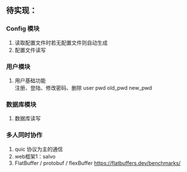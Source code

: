 ## 待实现：
### Config 模块
1. 读取配置文件时若无配置文件则自动生成
2. 配置文件读写

### 用户模块
1. 用户基础功能\
注册、登陆、修改密码、删除
user pwd old_pwd new_pwd

### 数据库模块
1. 数据库读写

### 多人同时协作
1. quic 协议为主的通信
2. web框架1：salvo
3. FlatBuffer / protobuf / flexBuffer
https://flatbuffers.dev/benchmarks/